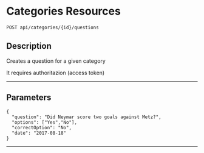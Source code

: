 # Categories Resources

    POST api/categories/{id}/questions

## Description
Creates a question for a given category

It requires authoritazion (access token)

***

## Parameters

```
{
  "question": "Did Neymar score two goals against Metz?",
  "options": ["Yes","No"],
  "correctOption": "No",
  "date": "2017-08-18"
}
```

***
